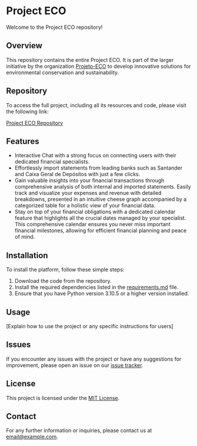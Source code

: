 # Project ECO

Welcome to the Project ECO repository!

## Overview

This repository contains the entire Project ECO. It is part of the larger initiative by the organization [Projeto-ECO](https://github.com/orgs/Projeto-ECO) to develop innovative solutions for environmental conservation and sustainability.

## Repository

To access the full project, including all its resources and code, please visit the following link:

[Project ECO Repository](https://github.com/orgs/Projeto-ECO/repositories)

## Features

- Interactive Chat with a strong focus on connecting users with their dedicated financial specialists.
- Effortlessly import statements from leading banks such as Santander and Caixa Geral de Depósitos with just a few clicks.
- Gain valuable insights into your financial transactions through comprehensive analysis of both internal and imported statements. Easily track and visualize your expenses and revenue with detailed breakdowns, presented in an intuitive cheese graph accompanied by a categorized table for a holistic view of your financial data.
- Stay on top of your financial obligations with a dedicated calendar feature that highlights all the crucial dates managed by your specialist. This comprehensive calendar ensures you never miss important financial milestones, allowing for efficient financial planning and peace of mind.

## Installation

To install the platform, follow these simple steps:

1. Download the code from the repository.
2. Install the required dependencies listed in the [requirements.md](https://github.com/Projeto-ECO/Project-ECO/blob/main/requirements.md) file.
3. Ensure that you have Python version 3.10.5 or a higher version installed.

## Usage

[Explain how to use the project or any specific instructions for users]

## Issues

If you encounter any issues with the project or have any suggestions for improvement, please open an issue on our [issue tracker](https://github.com/orgs/Projeto-ECO/issues).

## License

This project is licensed under the [MIT License](LICENSE).

## Contact

For any further information or inquiries, please contact us at [email@example.com](mailto:email@example.com).
